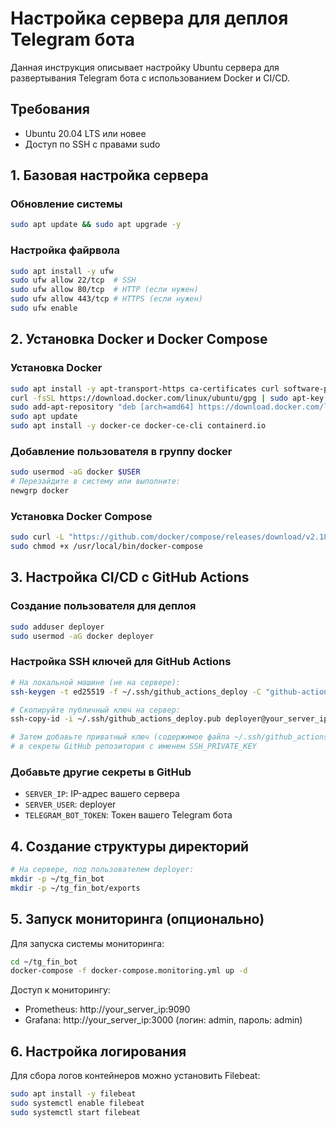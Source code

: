 # Настройка сервера для деплоя Telegram бота

Данная инструкция описывает настройку Ubuntu сервера для развертывания Telegram бота с использованием Docker и CI/CD.

## Требования
- Ubuntu 20.04 LTS или новее
- Доступ по SSH с правами sudo

## 1. Базовая настройка сервера

### Обновление системы
```bash
sudo apt update && sudo apt upgrade -y
```

### Настройка файрвола
```bash
sudo apt install -y ufw
sudo ufw allow 22/tcp  # SSH
sudo ufw allow 80/tcp  # HTTP (если нужен)
sudo ufw allow 443/tcp # HTTPS (если нужен)
sudo ufw enable
```

## 2. Установка Docker и Docker Compose

### Установка Docker
```bash
sudo apt install -y apt-transport-https ca-certificates curl software-properties-common
curl -fsSL https://download.docker.com/linux/ubuntu/gpg | sudo apt-key add -
sudo add-apt-repository "deb [arch=amd64] https://download.docker.com/linux/ubuntu $(lsb_release -cs) stable"
sudo apt update
sudo apt install -y docker-ce docker-ce-cli containerd.io
```

### Добавление пользователя в группу docker
```bash
sudo usermod -aG docker $USER
# Перезайдите в систему или выполните:
newgrp docker
```

### Установка Docker Compose
```bash
sudo curl -L "https://github.com/docker/compose/releases/download/v2.18.1/docker-compose-$(uname -s)-$(uname -m)" -o /usr/local/bin/docker-compose
sudo chmod +x /usr/local/bin/docker-compose
```

## 3. Настройка CI/CD с GitHub Actions

### Создание пользователя для деплоя
```bash
sudo adduser deployer
sudo usermod -aG docker deployer
```

### Настройка SSH ключей для GitHub Actions
```bash
# На локальной машине (не на сервере):
ssh-keygen -t ed25519 -f ~/.ssh/github_actions_deploy -C "github-actions-deploy"

# Скопируйте публичный ключ на сервер:
ssh-copy-id -i ~/.ssh/github_actions_deploy.pub deployer@your_server_ip

# Затем добавьте приватный ключ (содержимое файла ~/.ssh/github_actions_deploy)
# в секреты GitHub репозитория с именем SSH_PRIVATE_KEY
```

### Добавьте другие секреты в GitHub
- `SERVER_IP`: IP-адрес вашего сервера
- `SERVER_USER`: deployer
- `TELEGRAM_BOT_TOKEN`: Токен вашего Telegram бота

## 4. Создание структуры директорий
```bash
# На сервере, под пользователем deployer:
mkdir -p ~/tg_fin_bot
mkdir -p ~/tg_fin_bot/exports
```

## 5. Запуск мониторинга (опционально)

Для запуска системы мониторинга:
```bash
cd ~/tg_fin_bot
docker-compose -f docker-compose.monitoring.yml up -d
```

Доступ к мониторингу:
- Prometheus: http://your_server_ip:9090
- Grafana: http://your_server_ip:3000 (логин: admin, пароль: admin)

## 6. Настройка логирования

Для сбора логов контейнеров можно установить Filebeat:
```bash
sudo apt install -y filebeat
sudo systemctl enable filebeat
sudo systemctl start filebeat
``` 